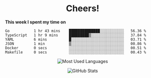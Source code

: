 <h1 align="center">Cheers!</h1>

**This week I spent my time on**
<!--START_SECTION:waka-->

```text
Go           1 hr 43 mins    ██████████████░░░░░░░░░░░   56.36 %
TypeScript   1 hr 9 mins     █████████▒░░░░░░░░░░░░░░░   37.84 %
YAML         6 mins          █░░░░░░░░░░░░░░░░░░░░░░░░   03.71 %
JSON         1 min           ▒░░░░░░░░░░░░░░░░░░░░░░░░   00.86 %
Docker       0 secs          ░░░░░░░░░░░░░░░░░░░░░░░░░   00.51 %
Makefile     0 secs          ░░░░░░░░░░░░░░░░░░░░░░░░░   00.43 %
```

<!--END_SECTION:waka-->

<p align="center"><img src="https://github-readme-stats.vercel.app/api/top-langs/?username=thnkrn&layout=compact&hide=html&theme=tokyonight" alt="Most Used Languages" /></p>

<p align="center"><img src="https://github-readme-stats.vercel.app/api?username=thnkrn&show_icons=true&count_private=true&theme=tokyonight" alt="GitHub Stats" /></p>

<!-- <p align="center"><a href="https://wakatime.com"><img src="https://wakatime.com/share/@thnkrn/40092326-d1bd-471b-89da-9a7c63939402.png" /></p>
 -->
